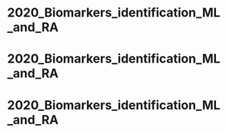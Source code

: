 # 2020_Biomarkers_identification_ML_and_RA
# 2020_Biomarkers_identification_ML_and_RA
# 2020_Biomarkers_identification_ML_and_RA
